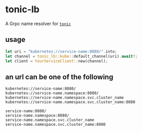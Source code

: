 # tonic-lb

A Grpc name resolver for [`tonic`](https://github.com/hyperium/tonic)

## usage

```rust
let uri = "kubernetes://service-name:8080/".into;
let channel = tonic_lb::kube::default_channel(uri).await?;
let client = YourServiceClient::new(channel);
```

## an url can be one of the following

```plain
kubernetes://service-name:8080/
kubernetes://service-name.namespace:8080/
kubernetes://service-name.namespace.svc.cluster_name
kubernetes://service-name.namespace.svc.cluster_name:8080

service-name:8080/
service-name.namespace:8080/
service-name.namespace.svc.cluster_name
service-name.namespace.svc.cluster_name:8080
```
